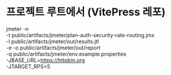 # 프로젝트 루트에서 (VitePress 레포)
jmeter -n \
-t public/artifacts/jmeter/plan-auth-security-rate-routing.jmx \
-l public/artifacts/jmeter/out/results.jtl \
-e -o public/artifacts/jmeter/out/report \
-q public/artifacts/jmeter/env.example.properties \
-JBASE_URL=https://httpbin.org \
-JTARGET_RPS=5
